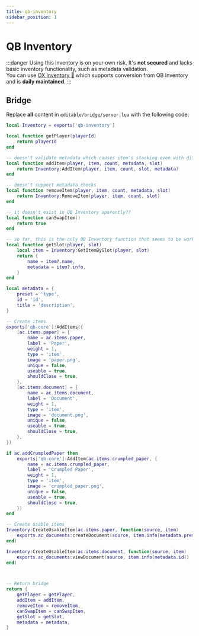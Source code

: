 ```yaml
---
title: qb-inventory
sidebar_position: 1
---
```


# QB Inventory
:::danger
Using this inventory is on your own risk. It's **not secured** and lacks basic inventory functionality, such as metadata validation.  
You can use [OX Inventory 🐂](https://github.com/overextended/ox_inventory) which supports conversion from QB Inventory and is **daily maintained**.
:::

## Bridge
Replace **all** content in `editable/bridge/server.lua` with the following code:

```lua
local Inventory = exports['qb-inventory']

local function getPlayer(playerId)
    return playerId
end

-- doesn't validate metadata which causes item's stacking even with different metadata
local function addItem(player, item, count, metadata, slot)
    return Inventory:AddItem(player, item, count, slot, metadata)
end

-- doesn't support metadata checks
local function removeItem(player, item, count, metadata, slot)
    return Inventory:RemoveItem(player, item, count, slot)
end

-- it doesn't exist in QB Inventory aparently??
local function canSwapItem()
    return true
end

-- so far, this is the only QB Inventory function that seems to be working as it should
local function getSlot(player, slot)
    local item = Inventory:GetItemBySlot(player, slot)
    return {
        name = item?.name,
        metadata = item?.info,
    }
end

local metadata = {
    preset = 'type',
    id = 'id',
    title = 'description',
}

-- Create items
exports['qb-core']:AddItems({
    [ac.items.paper] = {
        name = ac.items.paper,
        label = 'Paper',
        weight = 1,
        type = 'item',
        image = 'paper.png',
        unique = false,
        useable = true,
        shouldClose = true,
    },
    [ac.items.document] = {
        name = ac.items.document,
        label = 'Document',
        weight = 1,
        type = 'item',
        image = 'document.png',
        unique = false,
        useable = true,
        shouldClose = true,
    },
})

if ac.addCrumpledPaper then
    exports['qb-core']:AddItem(ac.items.crumpled_paper, {
        name = ac.items.crumpled_paper,
        label = 'Crumpled Paper',
        weight = 1,
        type = 'item',
        image = 'crumpled_paper.png',
        unique = false,
        useable = true,
        shouldClose = true,
    })
end

-- Create usable items
Inventory:CreateUsableItem(ac.items.paper, function(source, item)
    exports.ac_documents:createDocument(source, item.info[metadata.preset])
end)

Inventory:CreateUsableItem(ac.items.document, function(source, item)
    exports.ac_documents:viewDocument(source, item.info[metadata.id])
end)



-- Return bridge
return {
    getPlayer = getPlayer,
    addItem = addItem,
    removeItem = removeItem,
    canSwapItem = canSwapItem,
    getSlot = getSlot,
    metadata = metadata,
}

```
